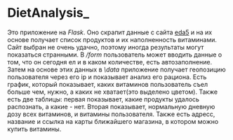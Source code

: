 # DietAnalysis_

Это приложение на *Flask*. Оно скрапит данные с сайта [eda5](http://www.eda5.ru/zdorovoe_pitanie/vitamins_in_food/index.html) и на их основе получает список продуктов и их наполненность витаминами. Сайт выбран не очень удачно, поэтому иногда результаты могут показаться странными. В */form* пользователь может вводить данные о том, что он сегодня ел и в каком количестве, есть автозаполнение. Затем на основе этих данных в *\data* приложение получает геопозицию пользователя через его ip и показывает анализ его рациона. Есть график, который показывает, каких витаминов пользователь съел больше чем, нужно, а каких не хватает(это выделено цветом). Также есть две таблицы: первая показывает, какие продукты удалось распознать, а какие - нет. Вторая показывает, нормальную дневную дозу всех витаминов, и витамины пользователя. Также есть адресс, название и ссылка на карты ближайшего магазина, в котором можно купить витамины.
